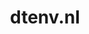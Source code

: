 ---
layout: post
title:  "dtenv.nl"
internal_url:  "/dutchgov/dtenv.nl.html"
subdomains_count: 3
all_subdomains_count: 3
urls_count: 2
ssl_rank: 70
http_rank: 80
url_link: /data/dtenv.nl/urls.txt
all_subdomains_link: /data/dtenv.nl/all_subdomains.txt
subdomains_link: /data/dtenv.nl/subdomains.txt
categories: dutchgov
---